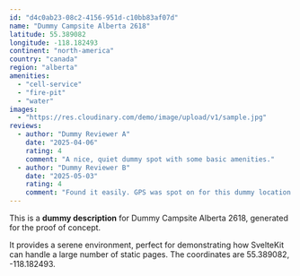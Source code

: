 ```yaml
---
id: "d4c0ab23-08c2-4156-951d-c10bb83af07d"
name: "Dummy Campsite Alberta 2618"
latitude: 55.389082
longitude: -118.182493
continent: "north-america"
country: "canada"
region: "alberta"
amenities:
  - "cell-service"
  - "fire-pit"
  - "water"
images:
  - "https://res.cloudinary.com/demo/image/upload/v1/sample.jpg"
reviews:
  - author: "Dummy Reviewer A"
    date: "2025-04-06"
    rating: 4
    comment: "A nice, quiet dummy spot with some basic amenities."
  - author: "Dummy Reviewer B"
    date: "2025-05-03"
    rating: 4
    comment: "Found it easily. GPS was spot on for this dummy location."
---
```


This is a **dummy description** for Dummy Campsite Alberta 2618, generated for the proof of concept.

It provides a serene environment, perfect for demonstrating how SvelteKit can handle a large number of static pages. The coordinates are 55.389082, -118.182493.
